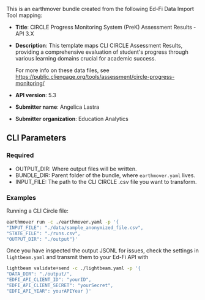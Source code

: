 This is an earthmover bundle created from the following Ed-Fi Data Import Tool mapping:
* **Title**: CIRCLE Progress Monitoring System (PreK) Assessment Results - API 3.X
* **Description**: This template maps CLI CIRCLE Assessment Results, providing a comprehensive evaluation of student's progress through various learning domains crucial for academic success.
    
    For more info on these data files, see https://public.cliengage.org/tools/assessment/circle-progress-monitoring/

* **API version**: 5.3
* **Submitter name**: Angelica Lastra
* **Submitter organization**: Education Analytics

## CLI Parameters

### Required
- OUTPUT_DIR: Where output files will be written.
- BUNDLE_DIR: Parent folder of the bundle, where `earthmover.yaml` lives.
- INPUT_FILE: The path to the CLI CIRCLE .csv file you want to transform.

### Examples
Running a CLI Circle file:
```bash
earthmover run -c ./earthmover.yaml -p '{
"INPUT_FILE": "./data/sample_anonymized_file.csv",
"STATE_FILE": "./runs.csv",
"OUTPUT_DIR": "./output"}'
```

Once you have inspected the output JSONL for issues, check the settings in `lightbeam.yaml` and transmit them to your Ed-Fi API with
```bash
lightbeam validate+send -c ./lightbeam.yaml -p '{
"DATA_DIR": "./output/",
"EDFI_API_CLIENT_ID": "yourID",
"EDFI_API_CLIENT_SECRET": "yourSecret",
"EDFI_API_YEAR": yourAPIYear }'
```